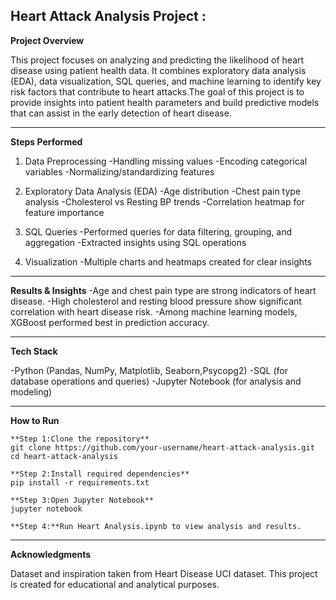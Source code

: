 ## Heart Attack Analysis Project :

 **Project Overview**

This project focuses on analyzing and predicting the likelihood of heart disease using patient health data. It combines exploratory data analysis (EDA), data visualization, SQL queries,
and machine learning to identify key risk factors that contribute to heart attacks.The goal of this project is to provide insights into patient health parameters and build
predictive models that can assist in the early detection of heart disease.

---

**Steps Performed**

1. Data Preprocessing
  -Handling missing values
  -Encoding categorical variables
  -Normalizing/standardizing features
  
2. Exploratory Data Analysis (EDA)
 -Age distribution
 -Chest pain type analysis
 -Cholesterol vs Resting BP trends
 -Correlation heatmap for feature importance

3. SQL Queries
 -Performed queries for data filtering, grouping, and aggregation
 -Extracted insights using SQL operations

4. Visualization
 -Multiple charts and heatmaps created for clear insights
 
--- 

**Results & Insights**
-Age and chest pain type are strong indicators of heart disease.
-High cholesterol and resting blood pressure show significant correlation with heart disease risk.
-Among machine learning models, XGBoost performed best in prediction accuracy.

---

**Tech Stack**

-Python (Pandas, NumPy, Matplotlib, Seaborn,Psycopg2)
-SQL (for database operations and queries)
-Jupyter Notebook (for analysis and modeling)

---

**How to Run**
```
**Step 1:Clone the repository**
git clone https://github.com/your-username/heart-attack-analysis.git
cd heart-attack-analysis

**Step 2:Install required dependencies**
pip install -r requirements.txt

**Step 3:Open Jupyter Notebook**
jupyter notebook

**Step 4:**Run Heart Analysis.ipynb to view analysis and results.
```

---

**Acknowledgments**

Dataset and inspiration taken from Heart Disease UCI dataset.
This project is created for educational and analytical purposes.




